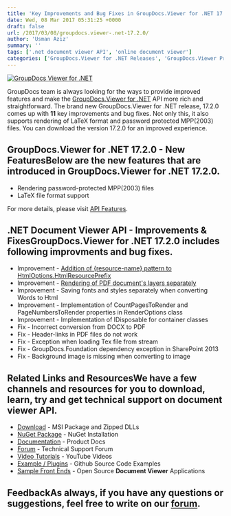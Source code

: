 ```yaml
---
title: 'Key Improvements and Bug Fixes in GroupDocs.Viewer for .NET 17.2.0'
date: Wed, 08 Mar 2017 05:31:25 +0000
draft: false
url: /2017/03/08/groupdocs.viewer-.net-17.2.0/
author: 'Usman Aziz'
summary: ''
tags: ['.net document viewer API', 'online document viewer']
categories: ['GroupDocs.Viewer for .NET Releases', 'GroupDocs.Viewer Product Family']
---
```


[![GroupDocs Viewer for .NET](https://blog.groupdocs.com/wp-content/uploads/sites/4/2016/11/groupdocs-viewer-net.png)](http://groupdocs.com/dot-net/document-viewer-library)

GroupDocs team is always looking for the ways to provide improved features and make the [GroupDocs.Viewer for .NET](https://downloads.groupdocs.com/viewer/net/new-releases/groupdocs.viewer-for-.net-17.2.0/) API more rich and straightforward. The brand new GroupDocs.Viewer for .NET release, 17.2.0 comes up with **11** key improvements and bug fixes. Not only this, it also supports rendering of LaTeX format and password protected MPP(2003) files. You can download the version 17.2.0 for an improved experience.

## GroupDocs.Viewer for .NET 17.2.0 - New FeaturesBelow are the new features that are introduced in GroupDocs.Viewer for .NET 17.2.0.

*   Rendering password-protected MPP(2003) files
*   LaTeX file format support

For more details, please visit [API Features](https://docs.groupdocs.com/viewer/net "GroupDocs.Viewer features").

## .NET Document Viewer API - Improvements & FixesGroupDocs.Viewer for .NET 17.2.0 includes following improvments and bug fixes.

*   Improvement - [Addition of {resource-name} pattern to HtmlOptions.HtmlResourcePrefix](https://docs.groupdocs.com/viewer/net)
*   Improvement - [Rendering of PDF document's layers separately](https://docs.groupdocs.com/viewer/net)
*   Improvement - Saving fonts and styles separately when converting Words to Html
*   Improvement - Implementation of CountPagesToRender and PageNumbersToRender properties in RenderOptions class
*   Improvement - Implementation of IDisposable for container classes
*   Fix - Incorrect conversion from DOCX to PDF
*   Fix - Header-links in PDF files do not work
*   Fix - Exception when loading Tex file from stream
*   Fix - GroupDocs.Foundation dependency exception in SharePoint 2013
*   Fix - Background image is missing when converting to image

## Related Links and ResourcesWe have a few channels and resources for you to download, learn, try and get technical support on **document viewer API**.

*   [Download](http://downloads.groupdocs.com/viewer/net "Download API") - MSI Package and Zipped DLLs
*   [NuGet Package](https://www.nuget.org/packages/groupdocs-viewer-dotnet/ "Install from NuGet Package") - NuGet Installation
*   [Documentation](https://docs.groupdocs.com/viewer/net "Document Viewer API Documentation ") - Product Docs
*   [Forum](http://groupdocs.com/Community/forums/groupdocs.viewer-product-family/4/showforum.aspx "Technical Support Forum") - Technical Support Forum
*   [Video Tutorials](https://www.youtube.com/channel/UCgO8dwgI5KAsQCVegviVXYA/playlists "GroupDocs.Viewer video tutorials") - YouTube Videos
*   [Example / Plugins](https://github.com/groupdocsviewer/GroupDocs_Viewer_NET "download example project and front ends") - Github Source Code Examples
*   [Sample Front Ends](https://github.com/groupdocs-viewer/ "Open Source Document Viewer Applications") - Open Source **Document Viewer** Applications

## FeedbackAs always, if you have any questions or suggestions, feel free to write on our [forum](http://groupdocs.com/Community/forums/groupdocs.viewer-product-family/4/showforum.aspx "Technical Support Forum").




